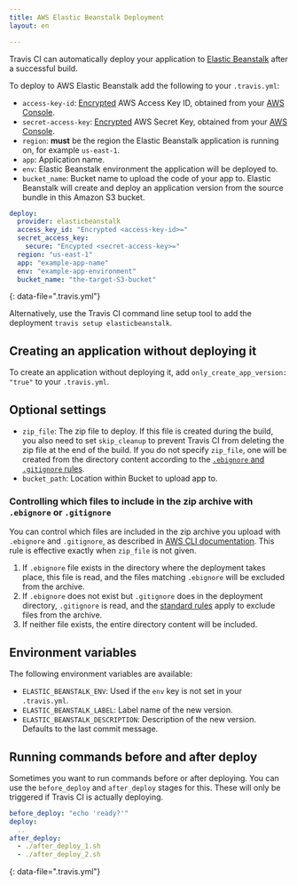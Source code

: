```yaml
---
title: AWS Elastic Beanstalk Deployment
layout: en

---
```




Travis CI can automatically deploy your application to [Elastic
Beanstalk](https://aws.amazon.com/documentation/elastic-beanstalk/) after a
successful build.

To deploy to AWS Elastic Beanstalk add the following to your `.travis.yml`:

* `access-key-id`: [Encrypted](/user/encryption-keys#usage) AWS Access Key ID, obtained from your [AWS Console](https://console.aws.amazon.com/iam/home?#security_credential).
* `secret-access-key`: [Encrypted](/user/encryption-keys#usage) AWS Secret Key, obtained from your [AWS Console](https://console.aws.amazon.com/iam/home?#security_credential).
* `region`: **must** be the region the Elastic Beanstalk application is running on, for example `us-east-1`.
* `app`: Application name.
* `env`: Elastic Beanstalk environment the application will be deployed to.
* `bucket_name`: Bucket name to upload the code of your app to. Elastic Beanstalk will create and deploy an application version from the source bundle in this Amazon S3 bucket.

```yaml
deploy:
  provider: elasticbeanstalk
  access_key_id: "Encrypted <access-key-id>="
  secret_access_key:
    secure: "Encypted <secret-access-key>="
  region: "us-east-1"  
  app: "example-app-name"
  env: "example-app-environment"
  bucket_name: "the-target-S3-bucket"
```
{: data-file=".travis.yml"}

Alternatively, use the Travis CI command line setup tool to add the deployment `travis setup elasticbeanstalk`.

## Creating an application without deploying it

To create an application without deploying it, add `only_create_app_version: "true"` to your `.travis.yml`.

## Optional settings

* `zip_file`: The zip file to deploy. If this file is created during the build, you also need to set `skip_cleanup` to prevent Travis CI from deleting the zip file at the end of the build.
If you do not specify `zip_file`, one will be created from the directory content according to the [`.ebignore` and `.gitignore` rules](#controlling-which-files-to-include-in-the-zip-archive-with-ebignore-or-gitignore).
* `bucket_path`: Location within Bucket to upload app to.

### Controlling which files to include in the zip archive with `.ebignore` or `.gitignore`

You can control which files are included in the zip archive you upload with `.ebignore` and `.gitignore`,
as described in [AWS CLI documentation](https://docs.aws.amazon.com/elasticbeanstalk/latest/dg/eb-cli3-configuration.html).
This rule is effective exactly when `zip_file` is not given.

1. If `.ebignore` file exists in the directory where the deployment takes place, this file is read, and the files matching `.ebignore` will be excluded from the archive.
1. If `.ebignore` does not exist but `.gitignore` does in the deployment directory, `.gitignore` is read, and the [standard rules](https://git-scm.com/docs/git-ls-files#git-ls-files---exclude-standard) apply to exclude files from the archive.
1. If neither file exists, the entire directory content will be included.

## Environment variables

The following environment variables are available:

* `ELASTIC_BEANSTALK_ENV`: Used if the `env` key is not set in your `.travis.yml`.
* `ELASTIC_BEANSTALK_LABEL`: Label name of the new version.
* `ELASTIC_BEANSTALK_DESCRIPTION`: Description of the new version.      Defaults to the last commit message.

## Running commands before and after deploy

Sometimes you want to run commands before or after deploying. You can use
the `before_deploy` and `after_deploy` stages for this. These will only be
triggered if Travis CI is actually deploying.

```yaml
before_deploy: "echo 'ready?'"
deploy:
  ..
after_deploy:
  - ./after_deploy_1.sh
  - ./after_deploy_2.sh
```
{: data-file=".travis.yml"}

